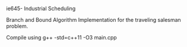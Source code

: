 ie645- Industrial Scheduling

Branch and Bound Algorithm Implementation for the traveling salesman problem.

Compile using g++ -std=c++11 -O3 main.cpp
